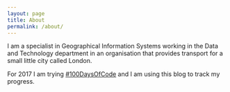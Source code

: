 ```yaml
---
layout: page
title: About
permalink: /about/
---
```


I am a specialist in Geographical Information Systems working in the Data and Technology department in an organisation that provides transport for a small little city called London.

For 2017 I am trying [#100DaysOfCode](https://medium.freecodecamp.com/join-the-100daysofcode-556ddb4579e4#.fbp2fhth9) and I am using this blog to track my progress. 

